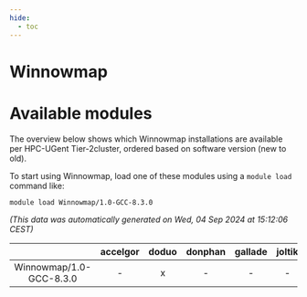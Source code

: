 ```yaml
---
hide:
  - toc
---
```


Winnowmap
=========

# Available modules


The overview below shows which Winnowmap installations are available per HPC-UGent Tier-2cluster, ordered based on software version (new to old).

To start using Winnowmap, load one of these modules using a `module load` command like:

```shell
module load Winnowmap/1.0-GCC-8.3.0
```

*(This data was automatically generated on Wed, 04 Sep 2024 at 15:12:06 CEST)*  

| |accelgor|doduo|donphan|gallade|joltik|shinx|skitty|
| :---: | :---: | :---: | :---: | :---: | :---: | :---: | :---: |
|Winnowmap/1.0-GCC-8.3.0|-|x|-|-|-|-|x|
